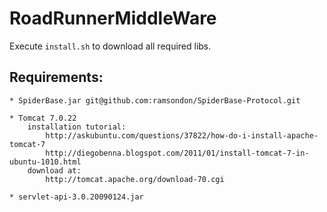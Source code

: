 RoadRunnerMiddleWare
====================

Execute `install.sh` to download all required libs.

Requirements:
-------------

	* SpiderBase.jar git@github.com:ramsondon/SpiderBase-Protocol.git

	* Tomcat 7.0.22 
		installation tutorial:
			http://askubuntu.com/questions/37822/how-do-i-install-apache-tomcat-7
			http://diegobenna.blogspot.com/2011/01/install-tomcat-7-in-ubuntu-1010.html
		download at:
			http://tomcat.apache.org/download-70.cgi

	* servlet-api-3.0.20090124.jar
